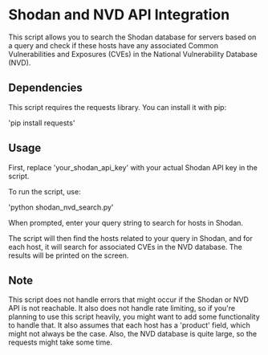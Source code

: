 # Shodan and NVD API Integration
This script allows you to search the Shodan database for servers based on a query and check if these hosts have any associated Common Vulnerabilities and Exposures (CVEs) in the National Vulnerability Database (NVD).

## Dependencies
This script requires the requests library. You can install it with pip:

'pip install requests'

## Usage
First, replace 'your_shodan_api_key' with your actual Shodan API key in the script.

To run the script, use:

'python shodan_nvd_search.py'

When prompted, enter your query string to search for hosts in Shodan.

The script will then find the hosts related to your query in Shodan, and for each host, it will search for associated CVEs in the NVD database. The results will be printed on the screen.

## Note
This script does not handle errors that might occur if the Shodan or NVD API is not reachable. It also does not handle rate limiting, so if you're planning to use this script heavily, you might want to add some functionality to handle that. It also assumes that each host has a 'product' field, which might not always be the case. Also, the NVD database is quite large, so the requests might take some time.
